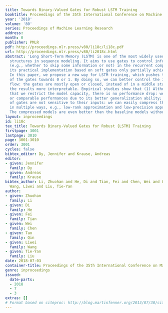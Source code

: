 ```yaml
---
title: Towards Binary-Valued Gates for Robust LSTM Training
booktitle: Proceedings of the 35th International Conference on Machine Learning
year: '2018'
volume: '80'
series: Proceedings of Machine Learning Research
address: 
month: 0
publisher: PMLR
pdf: http://proceedings.mlr.press/v80/li18c/li18c.pdf
url: http://proceedings.mlr.press/v80/li2018c.html
abstract: 'Long Short-Term Memory (LSTM) is one of the most widely used recurrent
  structures in sequence modeling. It aims to use gates to control information flow
  (e.g., whether to skip some information or not) in the recurrent computations, although
  its practical implementation based on soft gates only partially achieves this goal.
  In this paper, we propose a new way for LSTM training, which pushes the output values
  of the gates towards 0 or 1. By doing so, we can better control the information
  flow: the gates are mostly open or closed, instead of in a middle state, which makes
  the results more interpretable. Empirical studies show that (1) Although it seems
  that we restrict the model capacity, there is no performance drop: we achieve better
  or comparable performances due to its better generalization ability; (2) The outputs
  of gates are not sensitive to their inputs: we can easily compress the LSTM unit
  in multiple ways, e.g., low-rank approximation and low-precision approximation.
  The compressed models are even better than the baseline models without compression.'
layout: inproceedings
id: li18c
tex_title: Towards Binary-Valued Gates for Robust {LSTM} Training
firstpage: 3001
lastpage: 3010
page: 3001-3010
order: 3001
cycles: false
bibtex_editor: Dy, Jennifer and Krause, Andreas
editor:
- given: Jennifer
  family: Dy
- given: Andreas
  family: Krause
bibtex_author: Li, Zhuohan and He, Di and Tian, Fei and Chen, Wei and Qin, Tao and
  Wang, Liwei and Liu, Tie-Yan
author:
- given: Zhuohan
  family: Li
- given: Di
  family: He
- given: Fei
  family: Tian
- given: Wei
  family: Chen
- given: Tao
  family: Qin
- given: Liwei
  family: Wang
- given: Tie-Yan
  family: Liu
date: 2018-07-03
container-title: Proceedings of the 35th International Conference on Machine Learning
genre: inproceedings
issued:
  date-parts:
  - 2018
  - 7
  - 3
extras: []
# Format based on citeproc: http://blog.martinfenner.org/2013/07/30/citeproc-yaml-for-bibliographies/
---
```

